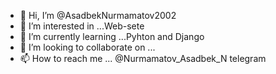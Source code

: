 - 👋 Hi, I’m @AsadbekNurmamatov2002
- 👀 I’m interested in ...Web-sete
- 🌱 I’m currently learning ...Pyhton and Django
- 💞️ I’m looking to collaborate on ...
- 📫 How to reach me ... @Nurmamatov_Asadbek_N telegram

<!---
AsadbekNurmamatov2002/AsadbekNurmamatov2002 is a ✨ special ✨ repository because its `README.md` (this file) appears on your GitHub profile.
You can click the Preview link to take a look at your changes.
--->
